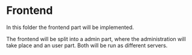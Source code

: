 # Frontend

In this folder the frontend part will be implemented. 

The frontend will be split into a admin part, where the administration will take place and an user part. Both will be run as different servers. 